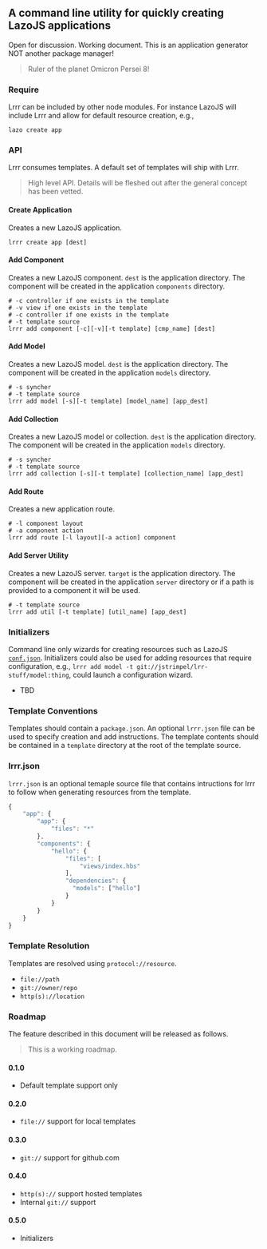 ## A command line utility for quickly creating LazoJS applications

Open for discussion. Working document. This is an application generator NOT another package manager!

> Ruler of the planet Omicron Persei 8!

### Require
Lrrr can be included by other node modules. For instance LazoJS will include Lrrr and allow for default
resource creation, e.g.,

```shell
lazo create app
```

###  API
Lrrr consumes templates. A default set of templates will ship with Lrrr.

> High level API. Details will be fleshed out after the general concept has been vetted.

#### Create Application
Creates a new LazoJS application.

```shell
lrrr create app [dest]
```

#### Add Component
Creates a new LazoJS component. `dest` is the application directory. The component will be created in the application `components` directory.

```shell
# -c controller if one exists in the template
# -v view if one exists in the template
# -c controller if one exists in the template
# -t template source
lrrr add component [-c][-v][-t template] [cmp_name] [dest]
```

#### Add Model
Creates a new LazoJS model. `dest` is the application directory. The component will be created in the application
`models` directory.

```shell
# -s syncher
# -t template source
lrrr add model [-s][-t template] [model_name] [app_dest]
```

#### Add Collection
Creates a new LazoJS model or collection. `dest` is the application directory. The component will be created in the application
`models` directory.

```shell
# -s syncher
# -t template source
lrrr add collection [-s][-t template] [collection_name] [app_dest]
```

#### Add Route
Creates a new application route.

```shell
# -l component layout
# -a component action
lrrr add route [-l layout][-a action] component
```

#### Add Server Utility
Creates a new LazoJS server. `target` is the application directory. The component will be created in the application `server` directory or if a path is provided to a component it will be used.

```shell
# -t template source
lrrr add util [-t template] [util_name] [app_dest]
```

### Initializers
Command line only wizards for creating resources such as LazoJS [`conf.json`](https://github.com/walmartlabs/lazojs/wiki/Configuration#confjson). Initializers could also be used for adding resources that require configuration, e.g., `lrrr add model -t git://jstrimpel/lrr-stuff/model:thing`, could launch a configuration wizard.

* TBD

### Template Conventions
Templates should contain a `package.json`. An optional `lrrr.json` file can be used to specify creation and add instructions. The template contents should be contained in a `template` directory at the root of the template source.

### lrrr.json
`lrrr.json` is an optional temaple source file that contains intructions for lrrr to follow when generating resources from the template.

```javascript
{
    "app": {
        "app": {
            "files": "*"
        },
        "components": {
            "hello": {
                "files": [
                    "views/index.hbs"
                ],
                "dependencies": {
                  "models": ["hello"]
                }
            }
        }
    }
}
```

### Template Resolution
Templates are resolved using `protocol://resource`. 

* `file://path`
* `git://owner/repo`
* `http(s)://location`

### Roadmap
The feature described in this document will be released as follows.

> This is a working roadmap.

#### 0.1.0

* Default template support only

#### 0.2.0 

* `file://` support for local templates

#### 0.3.0 

* `git://` support for github.com 

#### 0.4.0 

* `http(s)://` support hosted templates
* Internal `git://` support

#### 0.5.0 

* Initializers
